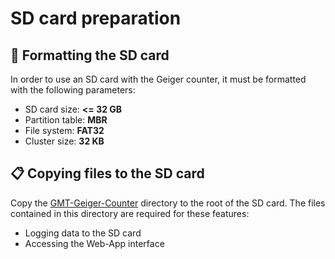 # SD card preparation

## 📀 Formatting the SD card

In order to use an SD card with the Geiger counter, it must be formatted with the following parameters:

- SD card size: **<= 32 GB**
- Partition table: **MBR**
- File system: **FAT32**
- Cluster size: **32 KB**

## 📋 Copying files to the SD card

Copy the [GMT-Geiger-Counter](/Firmware/GMT-Geiger-Counter/SD%20Card/GMT-Geiger-Counter) directory to the root of the SD card. The files contained in this directory are required for these features:

- Logging data to the SD card
- Accessing the Web-App interface